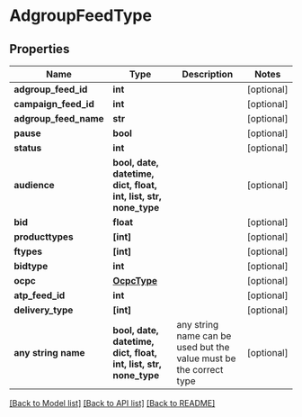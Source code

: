 # AdgroupFeedType


## Properties
Name | Type | Description | Notes
------------ | ------------- | ------------- | -------------
**adgroup_feed_id** | **int** |  | [optional] 
**campaign_feed_id** | **int** |  | [optional] 
**adgroup_feed_name** | **str** |  | [optional] 
**pause** | **bool** |  | [optional] 
**status** | **int** |  | [optional] 
**audience** | **bool, date, datetime, dict, float, int, list, str, none_type** |  | [optional] 
**bid** | **float** |  | [optional] 
**producttypes** | **[int]** |  | [optional] 
**ftypes** | **[int]** |  | [optional] 
**bidtype** | **int** |  | [optional] 
**ocpc** | [**OcpcType**](OcpcType.md) |  | [optional] 
**atp_feed_id** | **int** |  | [optional] 
**delivery_type** | **[int]** |  | [optional] 
**any string name** | **bool, date, datetime, dict, float, int, list, str, none_type** | any string name can be used but the value must be the correct type | [optional]

[[Back to Model list]](../README.md#documentation-for-models) [[Back to API list]](../README.md#documentation-for-api-endpoints) [[Back to README]](../README.md)


